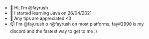- 👋 Hi, I’m @fayrush
- 🌱 I started learning Java on 26/04/2021
- 💞️ Any tips are appreciated <3
- 📫 I'm @fay.rush o r@fayrush on most platforms, fay#2990 is my discord and the fastest way to get to me :)

<!---
fayrush/fayrush is a ✨ special ✨ repository because its `README.md` (this file) appears on your GitHub profile.
You can click the Preview link to take a look at your changes.
--->
